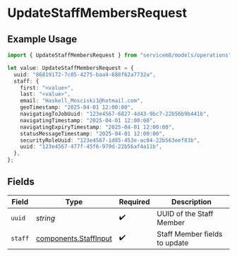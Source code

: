 # UpdateStaffMembersRequest

## Example Usage

```typescript
import { UpdateStaffMembersRequest } from "servicem8/models/operations";

let value: UpdateStaffMembersRequest = {
  uuid: "86819172-7c85-4275-baa4-688f62a7732a",
  staff: {
    first: "<value>",
    last: "<value>",
    email: "Haskell_Mosciski1@hotmail.com",
    geoTimestamp: "2025-04-01 12:00:00",
    navigatingToJobUuid: "123e4567-6827-4d43-9bc7-22b56b9b441b",
    navigatingTimestamp: "2025-04-01 12:00:00",
    navigatingExpiryTimestamp: "2025-04-01 12:00:00",
    statusMessageTimestamp: "2025-04-01 12:00:00",
    securityRoleUuid: "123e4567-1d85-453e-ac04-22b563eef83b",
    uuid: "123e4567-477f-45f6-979d-22b56af4a11b",
  },
};
```

## Fields

| Field                                                          | Type                                                           | Required                                                       | Description                                                    |
| -------------------------------------------------------------- | -------------------------------------------------------------- | -------------------------------------------------------------- | -------------------------------------------------------------- |
| `uuid`                                                         | *string*                                                       | :heavy_check_mark:                                             | UUID of the Staff Member                                       |
| `staff`                                                        | [components.StaffInput](../../models/components/staffinput.md) | :heavy_check_mark:                                             | Staff Member fields to update                                  |